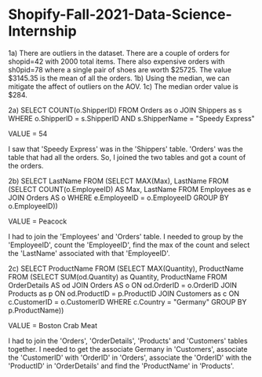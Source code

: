 # Shopify-Fall-2021-Data-Science-Internship

1a) There are outliers in the dataset. There are a couple of orders for shopid=42 with 2000 total items. There also expensive orders with sh0pid=78 where a single pair of shoes are worth $25725. The value $3145.35 is the mean of all the orders.
1b) Using the median, we can mitigate the affect of outliers on the AOV.
1c) The median order value is $284.

2a) 
SELECT COUNT(o.ShipperID) 
FROM Orders as o JOIN Shippers as s 
WHERE o.ShipperID = s.ShipperID AND s.ShipperName = "Speedy Express"

VALUE = 54

I saw that 'Speedy Express' was in the 'Shippers' table. 'Orders' was the table that had all the orders. So, I joined the two tables and got a count of the orders.

2b) 
SELECT LastName 
FROM (SELECT MAX(Max), LastName 
FROM (SELECT COUNT(o.EmployeeID) AS Max, LastName 
FROM Employees as e JOIN Orders AS o 
WHERE e.EmployeeID = o.EmployeeID
GROUP BY o.EmployeeID))

VALUE = Peacock

I had to join the 'Employees' and 'Orders' table. I needed to group by the 'EmployeeID', count the 'EmployeeID', find the max of the count and select the 'LastName' associated with that 'EmployeeID'.

2c) 
SELECT ProductName
FROM (SELECT MAX(Quantity), ProductName
FROM (SELECT SUM(od.Quantity) as Quantity, ProductName 
FROM OrderDetails AS od 
JOIN Orders AS o ON od.OrderID = o.OrderID
JOIN Products as p ON od.ProductID = p.ProductID
JOIN Customers as c ON c.CustomerID = o.CustomerID
WHERE c.Country = "Germany"
GROUP BY p.ProductName))

VALUE = Boston Crab Meat

I had to join the 'Orders', 'OrderDetails', 'Products' and 'Customers' tables together. I needed to get the associate Germany in 'Customers', associate the 'CustomerID' with 'OrderID' in 'Orders', associate the 'OrderID' with the 'ProductID' in 'OrderDetails' and find the 'ProductName' in 'Products'.
